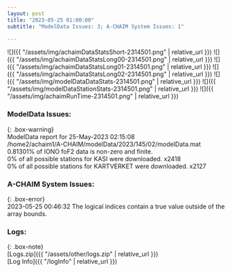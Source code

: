 ```yaml
---
layout: post
title: "2023-05-25 01:00:00"
subtitle: "ModelData Issues: 3; A-CHAIM System Issues: 1"

---
```


![]({{ "/assets/img/achaimDataStatsShort-2314501.png" | relative_url }})
![]({{ "/assets/img/achaimDataStatsLong00-2314501.png" | relative_url }})
![]({{ "/assets/img/achaimDataStatsLong01-2314501.png" | relative_url }})
![]({{ "/assets/img/achaimDataStatsLong02-2314501.png" | relative_url }})
![]({{ "/assets/img/modelDataDataStats-2314501.png" | relative_url }})
![]({{ "/assets/img/modelDataStationStats-2314501.png" | relative_url }})
![]({{ "/assets/img/achaimRunTime-2314501.png" | relative_url }})


### ModelData Issues:  
  
{: .box-warning}  
 ModelData report for 25-May-2023 02:15:08   
 /home2/achaim1/A-CHAIM/modelData/2023/145/02/modelData.mat   
 0.81301% of IONO foF2 data is non-zero and finite.   
 0% of all possible stations for KASI were downloaded. x2418   
 0% of all possible stations for KARTVERKET were downloaded. x2127   
  
### A-CHAIM System Issues:  
  
{: .box-error}  
2023-05-25 00:46:32 The logical indices contain a true value outside of the array bounds.  

### Logs:  
  
{: .box-note}  
[Logs.zip]({{ "/assets/other/logs.zip" | relative_url }})  
[Log Info]({{ "/logInfo" | relative_url }})  
